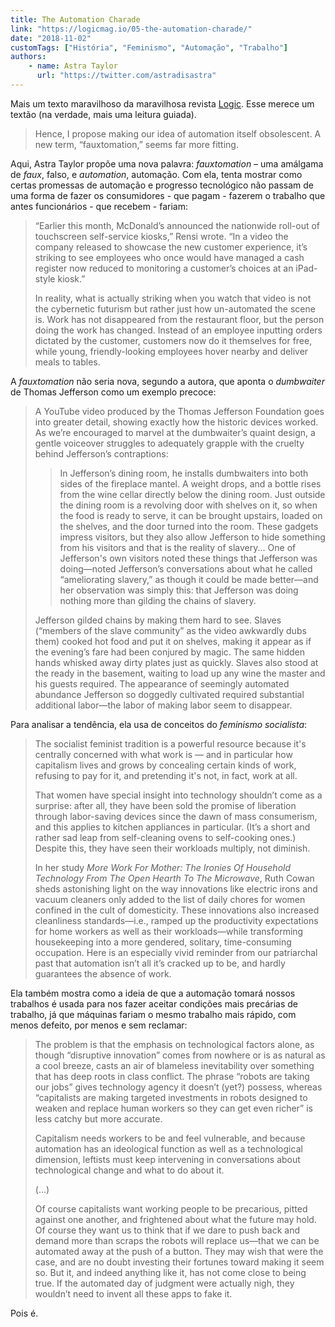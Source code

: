 ```yaml
---
title: The Automation Charade
link: "https://logicmag.io/05-the-automation-charade/"
date: "2018-11-02"
customTags: ["História", "Feminismo", "Automação", "Trabalho"]
authors:
    - name: Astra Taylor
      url: "https://twitter.com/astradisastra"
---
```


Mais um texto maravilhoso da maravilhosa revista [Logic](https://logicmag.io/). Esse merece um textão (na verdade, mais uma leitura guiada).

> Hence, I propose making our idea of automation itself obsolescent. A new term, “fauxtomation,” seems far more fitting.

Aqui, Astra Taylor propõe uma nova palavra: _fauxtomation_ – uma amálgama de _faux_, falso, e _automation_, automação. Com ela, tenta mostrar como certas promessas de automação e progresso tecnológico não passam de uma forma de fazer os consumidores - que pagam - fazerem o trabalho que antes funcionários - que recebem - fariam:

> “Earlier this month, McDonald’s announced the nationwide roll-out of touchscreen self-service kiosks,” Rensi wrote. “In a video the company released to showcase the new customer experience, it’s striking to see employees who once would have managed a cash register now reduced to monitoring a customer’s choices at an iPad-style kiosk.”
>
> In reality, what is actually striking when you watch that video is not the cybernetic futurism but rather just how un-automated the scene is. Work has not disappeared from the restaurant floor, but the person doing the work has changed. Instead of an employee inputting orders dictated by the customer, customers now do it themselves for free, while young, friendly-looking employees hover nearby and deliver meals to tables.

A _fauxtomation_ não seria nova, segundo a autora, que aponta o _dumbwaiter_ de Thomas Jefferson como um exemplo precoce:

> A YouTube video produced by the Thomas Jefferson Foundation goes into greater detail, showing exactly how the historic devices worked. As we’re encouraged to marvel at the dumbwaiter’s quaint design, a gentle voiceover struggles to adequately grapple with the cruelty behind Jefferson’s contraptions:
>
> > In Jefferson’s dining room, he installs dumbwaiters into both sides of the fireplace mantel. A weight drops, and a bottle rises from the wine cellar directly below the dining room. Just outside the dining room is a revolving door with shelves on it, so when the food is ready to serve, it can be brought upstairs, loaded on the shelves, and the door turned into the room. These gadgets impress visitors, but they also allow Jefferson to hide something from his visitors and that is the reality of slavery... One of Jefferson's own visitors noted these things that Jefferson was doing—noted Jefferson’s conversations about what he called “ameliorating slavery,” as though it could be made better—and her observation was simply this: that Jefferson was doing nothing more than gilding the chains of slavery.
>
> Jefferson gilded chains by making them hard to see. Slaves (“members of the slave community” as the video awkwardly dubs them) cooked hot food and put it on shelves, making it appear as if the evening’s fare had been conjured by magic. The same hidden hands whisked away dirty plates just as quickly. Slaves also stood at the ready in the basement, waiting to load up any wine the master and his guests required. The appearance of seemingly automated abundance Jefferson so doggedly cultivated required substantial additional labor—the labor of making labor seem to disappear.

Para analisar a tendência, ela usa de conceitos do _feminismo socialista_:

> The socialist feminist tradition is a powerful resource because it's centrally concerned with what work is — and in particular how capitalism lives and grows by concealing certain kinds of work, refusing to pay for it, and pretending it's not, in fact, work at all.
>
> That women have special insight into technology shouldn’t come as a surprise: after all, they have been sold the promise of liberation through labor-saving devices since the dawn of mass consumerism, and this applies to kitchen appliances in particular. (It’s a short and rather sad leap from self-cleaning ovens to self-cooking ones.) Despite this, they have seen their workloads multiply, not diminish.
>
> In her study _More Work For Mother: The Ironies Of Household Technology From The Open Hearth To The Microwave_, Ruth Cowan sheds astonishing light on the way innovations like electric irons and vacuum cleaners only added to the list of daily chores for women confined in the cult of domesticity. These innovations also increased cleanliness standards—i.e., ramped up the productivity expectations for home workers as well as their workloads—while transforming housekeeping into a more gendered, solitary, time-consuming occupation. Here is an especially vivid reminder from our patriarchal past that automation isn’t all it’s cracked up to be, and hardly guarantees the absence of work.

Ela também mostra como a ideia de que a automação tomará nossos trabalhos é usada para nos fazer aceitar condições mais precárias de trabalho, já que máquinas fariam o mesmo trabalho mais rápido, com menos defeito, por menos e sem reclamar:

> The problem is that the emphasis on technological factors alone, as though “disruptive innovation” comes from nowhere or is as natural as a cool breeze, casts an air of blameless inevitability over something that has deep roots in class conflict. The phrase “robots are taking our jobs” gives technology agency it doesn’t (yet?) possess, whereas “capitalists are making targeted investments in robots designed to weaken and replace human workers so they can get even richer” is less catchy but more accurate.
>
> Capitalism needs workers to be and feel vulnerable, and because automation has an ideological function as well as a technological dimension, leftists must keep intervening in conversations about technological change and what to do about it.
>
> (...)
>
> Of course capitalists want working people to be precarious, pitted against one another, and frightened about what the future may hold. Of course they want us to think that if we dare to push back and demand more than scraps the robots will replace us—that we can be automated away at the push of a button. They may wish that were the case, and are no doubt investing their fortunes toward making it seem so. But it, and indeed anything like it, has not come close to being true. If the automated day of judgment were actually nigh, they wouldn’t need to invent all these apps to fake it.

Pois é.
